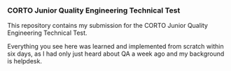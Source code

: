### CORTO Junior Quality Engineering Technical Test
This repository contains my submission for the CORTO Junior Quality Engineering Technical Test. 

Everything you see here was learned and implemented from scratch within six days, as I had only just heard about QA a week ago and my background is helpdesk.

